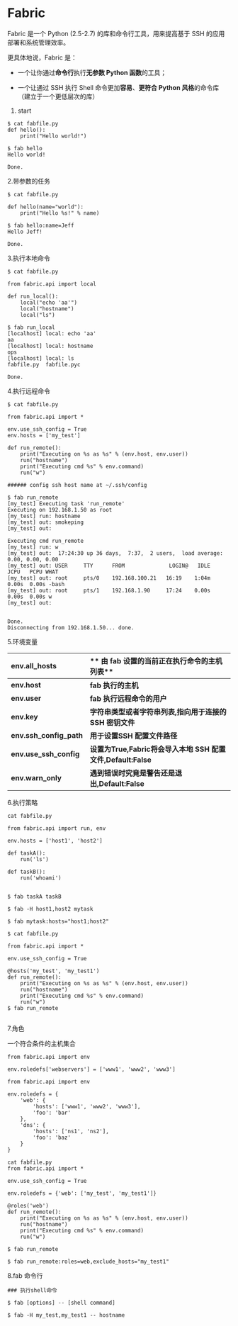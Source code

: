 # Fabric

Fabric 是一个 Python \(2.5-2.7\) 的库和命令行工具，用来提高基于 SSH 的应用部署和系统管理效率。

更具体地说，Fabric 是：

* 一个让你通过**命令行**执行**无参数 Python 函数**的工具；

* 一个让通过 SSH 执行 Shell 命令更加**容易**、**更符合 Python 风格**的命令库（建立于一个更低层次的库）

1. start

```
$ cat fabfile.py
def hello():
    print("Hello world!")

$ fab hello
Hello world!

Done.
```

2.带参数的任务

```
$ cat fabfile.py

def hello(name="world"):
    print("Hello %s!" % name)

$ fab hello:name=Jeff
Hello Jeff!

Done.
```

3.执行本地命令

```
$ cat fabfile.py

from fabric.api import local

def run_local():
    local("echo 'aa'")
    local("hostname")
    local("ls")

$ fab run_local
[localhost] local: echo 'aa'
aa
[localhost] local: hostname
ops
[localhost] local: ls
fabfile.py  fabfile.pyc

Done.
```

4.执行远程命令

```
$ cat fabfile.py

from fabric.api import *

env.use_ssh_config = True
env.hosts = ['my_test']

def run_remote():
    print("Executing on %s as %s" % (env.host, env.user))
    run("hostname")
    print("Executing cmd %s" % env.command)
    run("w")

###### config ssh host name at ~/.ssh/config

$ fab run_remote
[my_test] Executing task 'run_remote'
Executing on 192.168.1.50 as root
[my_test] run: hostname
[my_test] out: smokeping
[my_test] out: 

Executing cmd run_remote
[my_test] run: w
[my_test] out:  17:24:30 up 36 days,  7:37,  2 users,  load average: 0.00, 0.00, 0.00
[my_test] out: USER     TTY      FROM              LOGIN@   IDLE   JCPU   PCPU WHAT
[my_test] out: root     pts/0    192.168.100.21   16:19    1:04m  0.00s  0.00s -bash
[my_test] out: root     pts/1    192.168.1.90     17:24    0.00s  0.00s  0.00s w
[my_test] out: 


Done.
Disconnecting from 192.168.1.50... done.
```

5.环境变量

| **env.all\_hosts** | ** 由 fab 设置的当前正在执行命令的主机列表** |
| :--- | :--- |
| **env.host** | **fab 执行的主机** |
| **env.user** | **fab 执行远程命令的用户** |
| **env.key** | **字符串类型或者字符串列表,指向用于连接的 SSH 密钥文件** |
| **env.ssh\_config\_path** | **用于设置SSH 配置文件路径** |
| **env.use\_ssh\_config** | **设置为True,Fabric将会导入本地 SSH 配置文件,Default:False** |
| **env.warn\_only** | **遇到错误时究竟是警告还是退出,Default:False** |

6.执行策略

```
cat fabfile.py

from fabric.api import run, env

env.hosts = ['host1', 'host2']

def taskA():
    run('ls')

def taskB():
    run('whoami')
    

$ fab taskA taskB

$ fab -H host1,host2 mytask

$ fab mytask:hosts="host1;host2"

```

```
$ cat fabfile.py

from fabric.api import *

env.use_ssh_config = True

@hosts('my_test', 'my_test1')
def run_remote():
    print("Executing on %s as %s" % (env.host, env.user))
    run("hostname")
    print("Executing cmd %s" % env.command)
    run("w")
$ fab run_remote
```

```

```



7.角色

一个符合条件的主机集合

```
from fabric.api import env

env.roledefs['webservers'] = ['www1', 'www2', 'www3']
```

```
from fabric.api import env

env.roledefs = {
    'web': {
        'hosts': ['www1', 'www2', 'www3'],
        'foo': 'bar'
    },
    'dns': {
        'hosts': ['ns1', 'ns2'],
        'foo': 'baz'
    }
}
```

```
cat fabfile.py
from fabric.api import *

env.use_ssh_config = True

env.roledefs = {'web': ['my_test', 'my_test1']}

@roles('web')
def run_remote():
    print("Executing on %s as %s" % (env.host, env.user))
    run("hostname")
    print("Executing cmd %s" % env.command)
    run("w")
    
$ fab run_remote
```

```
$ fab run_remote:roles=web,exclude_hosts="my_test1"
```

8.fab 命令行

```
### 执行shell命令

$ fab [options] -- [shell command] 

$ fab -H my_test,my_test1 -- hostname




```



